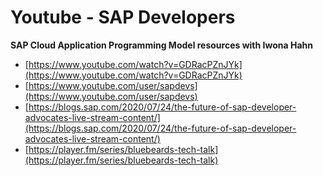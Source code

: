 # Youtube - SAP Developers

**SAP Cloud Application Programming Model resources with Iwona Hahn**
- [https://www.youtube.com/watch?v=GDRacPZnJYk](https://www.youtube.com/watch?v=GDRacPZnJYk)
- [https://www.youtube.com/user/sapdevs](https://www.youtube.com/user/sapdevs)
- [https://blogs.sap.com/2020/07/24/the-future-of-sap-developer-advocates-live-stream-content/](https://blogs.sap.com/2020/07/24/the-future-of-sap-developer-advocates-live-stream-content/)
- [https://player.fm/series/bluebeards-tech-talk](https://player.fm/series/bluebeards-tech-talk)


